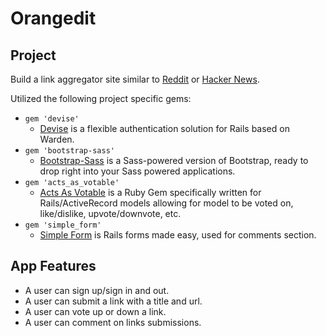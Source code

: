Orangedit
===================

Project
-------------------
Build a link aggregator site similar to [Reddit](http://www.reddit.com/) or [Hacker News](https://news.ycombinator.com/).

Utilized the following project specific gems:
- `gem 'devise'`
  - [Devise](https://github.com/plataformatec/devise) is a flexible authentication solution for Rails based on Warden.
- `gem 'bootstrap-sass'`
  - [Bootstrap-Sass](https://github.com/twbs/bootstrap-sass) is a Sass-powered version of Bootstrap, ready to drop right into your Sass powered applications.
- `gem 'acts_as_votable'`
  - [Acts As Votable](https://github.com/ryanto/acts_as_votable) is a Ruby Gem specifically written for Rails/ActiveRecord models allowing for model to be voted on, like/dislike, upvote/downvote, etc.
- `gem 'simple_form'`
  - [Simple Form](https://github.com/plataformatec/simple_form) is Rails forms made easy, used for comments section.

App Features
-------------------
- A user can sign up/sign in and out.
- A user can submit a link with a title and url.
- A user can vote up or down a link.
- A user can comment on links submissions.

